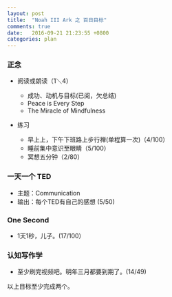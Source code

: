 ```yaml
---
layout: post
title:  "Noah III Ark 之 百日目标"
comments: true
date:   2016-09-21 21:23:55 +0800
categories: plan
---
```


### 正念
+ 阅读或朗读（1＼4）
    - 成功、动机与目标(已阅，欠总结)
    - Peace is Every Step
    - The Miracle of Mindfulness
    
+ 练习
    - 早上上，下午下班路上步行禅(单程算一次)（4/100）
    - 睡前集中意识至眼睛（5/100）
    - 冥想五分钟（2/80）

### 一天一个 TED
- 主题：Communication
- 输出：每个TED有自己的感想
(5/50)

### One Second
- 1天1秒，儿子。(17/100）

### 认知写作学
- 至少刷完视频吧。明年三月都要到期了。(14/49)

以上目标至少完成两个。
